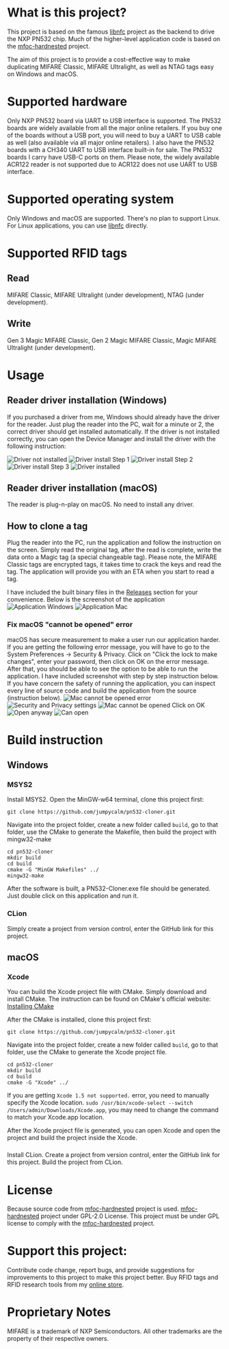# What is this project?

This project is based on the famous [libnfc](https://github.com/nfc-tools/libnfc) project as the backend to drive the NXP PN532 chip. Much of the higher-level application code is based on the [mfoc-hardnested](https://github.com/nfc-tools/mfoc-hardnested) project.

The aim of this project is to provide a cost-effective way to make duplicating MIFARE Classic, MIFARE Ultralight, as well as NTAG tags easy on Windows and macOS.

# Supported hardware

Only NXP PN532 board via UART to USB interface is supported. The PN532 boards are widely available from all the major online retailers. If you buy one of the boards without a USB port, you will need to buy a UART to USB cable as well (also available via all major online retailers). I also have the PN532 boards with a CH340 UART to USB interface built-in for sale. The PN532 boards I carry have USB-C ports on them. Please note, the widely available ACR122 reader is not supported due to ACR122 does not use UART to USB interface.

# Supported operating system

Only Windows and macOS are supported. There's no plan to support Linux. For Linux applications, you can use [libnfc](https://github.com/nfc-tools/libnfc) directly.

# Supported RFID tags
## Read
MIFARE Classic, MIFARE Ultralight (under development), NTAG (under development).
## Write
Gen 3 Magic MIFARE Classic, Gen 2 Magic MIFARE Classic, Magic MIFARE Ultralight (under development).

# Usage
## Reader driver installation (Windows)
If you purchased a driver from me, Windows should already have the driver for the reader. Just plug the reader into the PC, wait for a minute or 2, the correct driver should get installed automatically. If the driver is not installed correctly, you can open the Device Manager and install the driver with the following instruction:

![Driver not installed](image/Driver_not_installed.PNG)
![Driver install Step 1](image/Install_driver_1.PNG)
![Driver install Step 2](image/Install_driver_2.PNG)
![Driver install Step 3](image/Install_driver_3.PNG)
![Driver installed](image/Driver_installed.PNG)

## Reader driver installation (macOS)
The reader is plug-n-play on macOS. No need to install any driver.

## How to clone a tag
Plug the reader into the PC, run the application and follow the instruction on the screen. Simply read the original tag, after the read is complete, write the data onto a Magic tag (a special changeable tag). Please note, the MIFARE Classic tags are encrypted tags, it takes time to crack the keys and read the tag. The application will provide you with an ETA when you start to read a tag.

I have included the built binary files in the [Releases](https://github.com/jumpycalm/pn532-cloner/releases) section for your convenience. Below is the screenshot of the application
![Application Windows](image/PN532-Cloner_Win.PNG)
![Application Mac](image/PN532-Cloner_Mac.PNG)

### Fix macOS "cannot be opened" error
macOS has secure measurement to make a user run our application harder. If you are getting the following error message, you will have to go to the System Preferences -> Security & Privacy. Click on "Click the lock to make changes", enter your password, then click on OK on the error message. After that, you should be able to see the option to be able to run the application. I have included screenshot with step by step instruction below.
If you have concern the safety of running the application, you can inspect every line of source code and build the application from the source (instruction below).
![Mac cannot be opened error](image/Mac_cannot_be_opened_error.PNG)
![Security and Privacy settings](image/Security_and_Privacy_settings.PNG)
![Mac cannot be opened Click on OK](image/Mac_cannot_be_opened_Click_on_OK.PNG)
![Open anyway](image/Open_anyway.PNG)
![Can open](image/Can_open.PNG)

# Build instruction

## Windows

### MSYS2

Install MSYS2. Open the MinGW-w64 terminal, clone this project first:
```
git clone https://github.com/jumpycalm/pn532-cloner.git
```
Navigate into the project folder, create a new folder called `build`, go to that folder, use the CMake to generate the Makefile, then build the project with mingw32-make
```
cd pn532-cloner
mkdir build
cd build
cmake -G "MinGW Makefiles" ../
mingw32-make
```
After the software is built, a PN532-Cloner.exe file should be generated. Just double click on this application and run it.

### CLion
Simply create a project from version control, enter the GitHub link for this project.

## macOS

### Xcode
You can build the Xcode project file with CMake. Simply download and install CMake. The instruction can be found on CMake's official website: [Installing CMake](https://cmake.org/install/)

After the CMake is installed, clone this project first:
```
git clone https://github.com/jumpycalm/pn532-cloner.git
```
Navigate into the project folder, create a new folder called `build`, go to that folder, use the CMake to generate the Xcode project file.
```
cd pn532-cloner
mkdir build
cd build
cmake -G "Xcode" ../
```
If you are getting `Xcode 1.5 not supported.` error, you need to manually specify the Xcode location. `sudo /usr/bin/xcode-select --switch /Users/admin/Downloads/Xcode.app`, you may need to change the command to match your Xcode.app location.

After the Xcode project file is generated, you can open Xcode and open the project and build the project inside the Xcode.

###
Install CLion. Create a project from version control, enter the GitHub link for this project. Build the project from CLion.

# License

Because source code from [mfoc-hardnested](https://github.com/nfc-tools/mfoc-hardnested) project is used. [mfoc-hardnested](https://github.com/nfc-tools/mfoc-hardnested) project under GPL-2.0 License. This project must be under GPL license to comply with the [mfoc-hardnested](https://github.com/nfc-tools/mfoc-hardnested) project.

# Support this project:

Contribute code change, report bugs, and provide suggestions for improvements to this project to make this project better.
Buy RFID tags and RFID research tools from my [online store](https://www.mrkeyfob.com/collections/tags-for-rfid-research).

# Proprietary Notes

MIFARE is a trademark of NXP Semiconductors. All other trademarks are the property of their respective owners.
